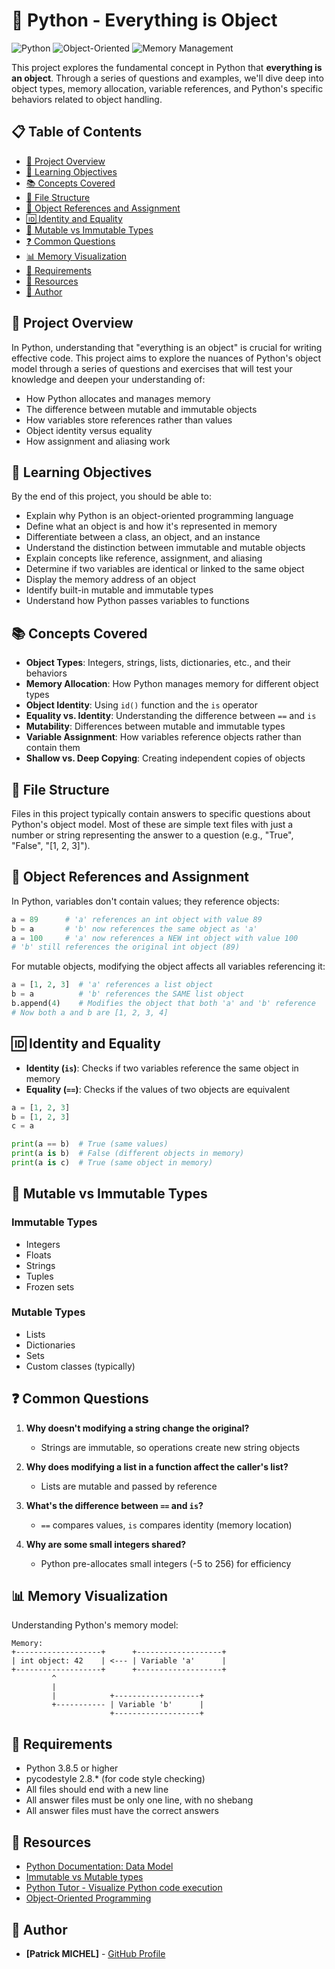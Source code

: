 # 🐍 Python - Everything is Object

![Python](https://img.shields.io/badge/Python-3.8%2B-blue)
![Object-Oriented](https://img.shields.io/badge/Paradigm-Object--Oriented-orange)
![Memory Management](https://img.shields.io/badge/Topic-Memory%20Management-brightgreen)

This project explores the fundamental concept in Python that **everything is an object**. Through a series of questions and examples, we'll dive deep into object types, memory allocation, variable references, and Python's specific behaviors related to object handling.

## 📋 Table of Contents

- [🎯 Project Overview](#-project-overview)
- [🧠 Learning Objectives](#-learning-objectives)
- [📚 Concepts Covered](#-concepts-covered)
- [📂 File Structure](#-file-structure)
- [🔄 Object References and Assignment](#-object-references-and-assignment)
- [🆔 Identity and Equality](#-identity-and-equality)
- [🧩 Mutable vs Immutable Types](#-mutable-vs-immutable-types)
- [❓ Common Questions](#-common-questions)
- [📊 Memory Visualization](#-memory-visualization)
- [📝 Requirements](#-requirements)
- [📖 Resources](#-resources)
- [👤 Author](#-author)

## 🎯 Project Overview

In Python, understanding that "everything is an object" is crucial for writing effective code. This project aims to explore the nuances of Python's object model through a series of questions and exercises that will test your knowledge and deepen your understanding of:

- How Python allocates and manages memory
- The difference between mutable and immutable objects
- How variables store references rather than values
- Object identity versus equality
- How assignment and aliasing work

## 🧠 Learning Objectives

By the end of this project, you should be able to:

- Explain why Python is an object-oriented programming language
- Define what an object is and how it's represented in memory
- Differentiate between a class, an object, and an instance
- Understand the distinction between immutable and mutable objects
- Explain concepts like reference, assignment, and aliasing
- Determine if two variables are identical or linked to the same object
- Display the memory address of an object
- Identify built-in mutable and immutable types
- Understand how Python passes variables to functions

## 📚 Concepts Covered

- **Object Types**: Integers, strings, lists, dictionaries, etc., and their behaviors
- **Memory Allocation**: How Python manages memory for different object types
- **Object Identity**: Using `id()` function and the `is` operator
- **Equality vs. Identity**: Understanding the difference between `==` and `is`
- **Mutability**: Differences between mutable and immutable types
- **Variable Assignment**: How variables reference objects rather than contain them
- **Shallow vs. Deep Copying**: Creating independent copies of objects

## 📂 File Structure

Files in this project typically contain answers to specific questions about Python's object model. Most of these are simple text files with just a number or string representing the answer to a question (e.g., "True", "False", "[1, 2, 3]").

## 🔄 Object References and Assignment

In Python, variables don't contain values; they reference objects:

```python
a = 89      # 'a' references an int object with value 89
b = a       # 'b' now references the same object as 'a'
a = 100     # 'a' now references a NEW int object with value 100
# 'b' still references the original int object (89)
```

For mutable objects, modifying the object affects all variables referencing it:

```python
a = [1, 2, 3]  # 'a' references a list object
b = a          # 'b' references the SAME list object
b.append(4)    # Modifies the object that both 'a' and 'b' reference
# Now both a and b are [1, 2, 3, 4]
```

## 🆔 Identity and Equality

- **Identity (`is`)**: Checks if two variables reference the same object in memory
- **Equality (`==`)**: Checks if the values of two objects are equivalent

```python
a = [1, 2, 3]
b = [1, 2, 3]
c = a

print(a == b)  # True (same values)
print(a is b)  # False (different objects in memory)
print(a is c)  # True (same object in memory)
```

## 🧩 Mutable vs Immutable Types

### Immutable Types
- Integers
- Floats
- Strings
- Tuples
- Frozen sets

### Mutable Types
- Lists
- Dictionaries
- Sets
- Custom classes (typically)

## ❓ Common Questions

1. **Why doesn't modifying a string change the original?**
   - Strings are immutable, so operations create new string objects

2. **Why does modifying a list in a function affect the caller's list?**
   - Lists are mutable and passed by reference

3. **What's the difference between `==` and `is`?**
   - `==` compares values, `is` compares identity (memory location)

4. **Why are some small integers shared?**
   - Python pre-allocates small integers (-5 to 256) for efficiency

## 📊 Memory Visualization

Understanding Python's memory model:

```
Memory:
+-------------------+      +-------------------+
| int object: 42    | <--- | Variable 'a'      |
+-------------------+      +-------------------+
         ^
         |
         |            +-------------------+
         +----------- | Variable 'b'      |
                      +-------------------+
```

## 📝 Requirements

- Python 3.8.5 or higher
- pycodestyle 2.8.* (for code style checking)
- All files should end with a new line
- All answer files must be only one line, with no shebang
- All answer files must have the correct answers

## 📖 Resources

- [Python Documentation: Data Model](https://docs.python.org/3/reference/datamodel.html)
- [Immutable vs Mutable types](https://stackoverflow.com/questions/8056130/immutable-vs-mutable-types)
- [Python Tutor - Visualize Python code execution](http://www.pythontutor.com/)
- [Object-Oriented Programming](https://python.swaroopch.com/oop.html)

## 👤 Author

- **[Patrick MICHEL]** - [GitHub Profile](https://github.com/Pmichel74)